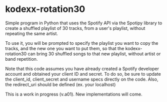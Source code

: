 # kodexx-rotation30

Simple program in Python that uses the Spotify API via the Spotipy library to create a shuffled playlist of 30 tracks, from a user's playlist, without repeating the same artist.

To use it, you will be prompted to specify the playlist you want to copy the tracks, and the new one you want to put them, so that the kodexx-rotation30 can bring 30 shuffled songs to that new playlist, without artist or band repetition.

Note that this code assumes you have already created a Spotify developer account and obtained your client ID and secret. 
To do so, be sure to update the client_id, client_secret and username specs directly on the code.
Also, the redirect_uri should be defined (ex. your localhost)

This is a work in progress (v.a01).
New implementations will come.








